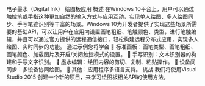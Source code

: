电子墨水（Digital Ink） 绘图板应用
概述
在Windows 10平台上，用户可以通过触控笔或手指这种更加自然的输入方式与应用互动，实现单人绘图、多人绘图同步、手写笔迹识别等丰富的场景。Windows 10为开发者提供了实现这些场景所需要的基础API，可以让用户在应用内设置画笔粗细、笔触颜色、类型，进行笔触编辑，并且可以通过官方提供的远程通信接口，轻松构建远程分布式应用，实现多人绘图、实时同步的功能。
通过示例您将学会
	标准画板：画笔类型、画笔粗细、画笔颜色、加载图片及开启/关闭触控模式的设置。
	手写识别：文本识别器的构建和手写文字识别。
	墨水编辑：绘图内容的剪切、复制、粘贴操作。
	设备间同步：多设备协同绘图。
	其他：应用程序多语言支持。
挑战
我们将使用Visual Studio 2015 创建一个新的项目，来学习绘图板相关API的使用方法。



